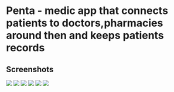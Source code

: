 # Penta - medic app that connects patients to doctors,pharmacies around then and keeps patients records
## Screenshots
![](https://i.imgur.com/EDwxuOK.png)
![](https://i.imgur.com/543AXjU.png)
![](https://i.imgur.com/1jK7ECx.png)
![](https://i.imgur.com/CN1G1XE.png)
![](https://i.imgur.com/PIiYByn.png)
![](https://i.imgur.com/qLL254w.png)

